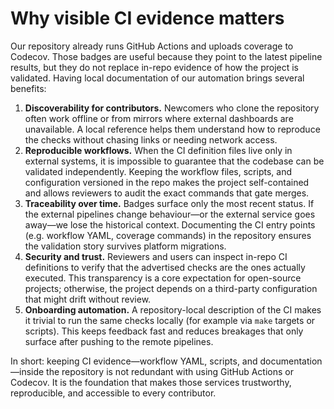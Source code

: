 # Why visible CI evidence matters

Our repository already runs GitHub Actions and uploads coverage to Codecov. Those badges are useful because they point to the
latest pipeline results, but they do not replace in-repo evidence of how the project is validated. Having local documentation of
our automation brings several benefits:

1. **Discoverability for contributors.** Newcomers who clone the repository often work offline or from mirrors where external
   dashboards are unavailable. A local reference helps them understand how to reproduce the checks without chasing links or
   needing network access.
2. **Reproducible workflows.** When the CI definition files live only in external systems, it is impossible to guarantee that the
   codebase can be validated independently. Keeping the workflow files, scripts, and configuration versioned in the repo makes
   the project self-contained and allows reviewers to audit the exact commands that gate merges.
3. **Traceability over time.** Badges surface only the most recent status. If the external pipelines change behaviour—or the
   external service goes away—we lose the historical context. Documenting the CI entry points (e.g. workflow YAML, coverage
   commands) in the repository ensures the validation story survives platform migrations.
4. **Security and trust.** Reviewers and users can inspect in-repo CI definitions to verify that the advertised checks are the
   ones actually executed. This transparency is a core expectation for open-source projects; otherwise, the project depends on a
   third-party configuration that might drift without review.
5. **Onboarding automation.** A repository-local description of the CI makes it trivial to run the same checks locally (for
   example via `make` targets or scripts). This keeps feedback fast and reduces breakages that only surface after pushing to the
   remote pipelines.

In short: keeping CI evidence—workflow YAML, scripts, and documentation—inside the repository is not redundant with using
GitHub Actions or Codecov. It is the foundation that makes those services trustworthy, reproducible, and accessible to every
contributor.
